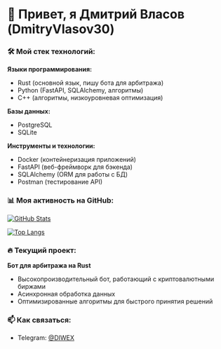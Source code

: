 # 👋 Привет, я Дмитрий Власов (DmitryVlasov30)  

### 🛠 Мой стек технологий:  
**Языки программирования:**  
- Rust (основной язык, пишу бота для арбитража)  
- Python (FastAPI, SQLAlchemy, алгоритмы)  
- C++ (алгоритмы, низкоуровневая оптимизация)  

**Базы данных:**  
- PostgreSQL  
- SQLite  

**Инструменты и технологии:**  
- Docker (контейнеризация приложений)  
- FastAPI (веб-фреймворк для бэкенда)  
- SQLAlchemy (ORM для работы с БД)  
- Postman (тестирование API)  

### 📊 Моя активность на GitHub:  
[![GitHub Stats](https://github-readme-stats.vercel.app/api?username=DmitryVlasov30&show_icons=true&theme=radical)](https://github.com/DmitryVlasov30)  

[![Top Langs](https://github-readme-stats.vercel.app/api/top-langs/?username=DmitryVlasov30&layout=compact&theme=radical)](https://github.com/DmitryVlasov30)  

### 🔥 Текущий проект:  
**Бот для арбитража на Rust**  
- Высокопроизводительный бот, работающий с криптовалютными биржами  
- Асинхронная обработка данных  
- Оптимизированные алгоритмы для быстрого принятия решений  

### 📫 Как связаться:  
- Telegram: [@DIWEX](https://t.me/DIWEX)  
